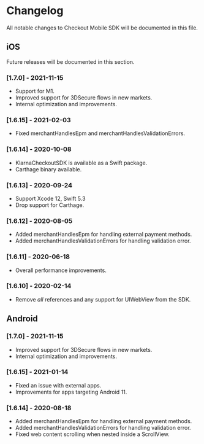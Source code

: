 # Changelog
All notable changes to Checkout Mobile SDK will be documented in this file.

## iOS
Future releases will be documented in this section.

### [1.7.0] - 2021-11-15
- Support for M1.
- Improved support for 3DSecure flows in new markets.
- Internal optimization and improvements.

### [1.6.15] - 2021-02-03
- Fixed merchantHandlesEpm and merchantHandlesValidationErrors.

### [1.6.14] - 2020-10-08
- KlarnaCheckoutSDK is available as a Swift package.
- Carthage binary available.

### [1.6.13] - 2020-09-24
- Support Xcode 12, Swift 5.3
- Drop support for Carthage.

### [1.6.12] - 2020-08-05
- Added merchantHandlesEpm for handling external payment methods.
- Added merchantHandlesValidationErrors for handling validation error.

### [1.6.11] - 2020-06-18
- Overall performance improvements.

### [1.6.10] - 2020-02-14
- Remove _all_ references and any support for UIWebView from the SDK.

## Android

### [1.7.0] - 2021-11-15
- Improved support for 3DSecure flows in new markets.
- Internal optimization and improvements.

### [1.6.15] - 2021-01-14
- Fixed an issue with external apps.
- Improvements for apps targeting Android 11.

### [1.6.14] - 2020-08-18
- Added merchantHandlesEpm for handling external payment methods.
- Added merchantHandlesValidationErrors for handling validation error.
- Fixed web content scrolling when nested inside a ScrollView.
